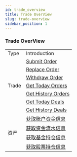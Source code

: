 ```yaml
---
id: trade_overview
title: Trade OverView
slug: trade-overview
sidebar_position: 1
---
```


### Trade OverView

<table>
    <tr>
        <td>Type</td>
        <td>Introduction</td>
    </tr>
    <tr>
        <td rowspan="7">Trade</td>
        <td><a href="./order/submit">Submit Order</a></td>
    </tr>
    <tr>
        <td><a href="./order/replace">Replace Order</a></td>
    </tr>
    <tr>
        <td><a href="./order/withdraw">Withdraw Order</a></td>
    </tr>
    <tr>
        <td><a href="./order/today_orders">Get Today Orders</a></td>
    </tr>
    <tr>
        <td><a href="./order/history_orders">Get History Orders</a></td>
    </tr>
    <tr>
        <td><a href="./order/today_deals">Get Today Deals</a></td>
    </tr>
    <tr>
        <td><a href="./order/history_deals">Get History Deals</a></td>
    </tr>
<tr>
        <td rowspan="4">资产</td>
        <td><a href="./asset/account">获取账户资金信息</a></td>
    </tr>
    <tr>
        <td><a href="./asset/cashflow">获取资金流水信息</a></td>
    </tr>
<tr>
        <td><a href="./asset/fund">获取基金持仓信息</a></td>
    </tr>
<tr>
        <td><a href="./asset/stock">获取股票持仓信息</a></td>
    </tr>
</table>
